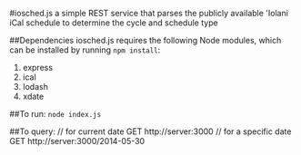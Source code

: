 #iosched.js
a simple REST service that parses the publicly available 'Iolani iCal schedule to determine the cycle and schedule type

##Dependencies
iosched.js requires the following Node modules, which can be installed by running `npm install`:

1. express
2. ical
3. lodash
4. xdate

 
##To run: 
 `node index.js`

##To query: 
  // for current date
  GET http://server:3000
  // for a specific date
  GET http://server:3000/2014-05-30
